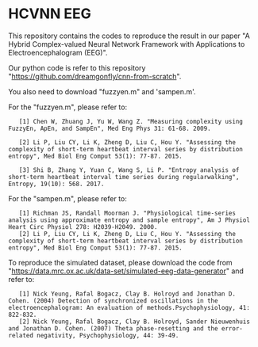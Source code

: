 # HCVNN EEG

This repository contains the codes to reproduce the result in our paper "A Hybrid Complex-valued Neural Network Framework
with Applications to Electroencephalogram (EEG)".

Our python code is refer to this repository "https://github.com/dreamgonfly/cnn-from-scratch".

You also need to download "fuzzyen.m" and 'sampen.m'.

For the "fuzzyen.m", please refer to:

       [1] Chen W, Zhuang J, Yu W, Wang Z. "Measuring complexity using FuzzyEn, ApEn, and SampEn", Med Eng Phys 31: 61-68. 2009.
       
       [2] Li P, Liu CY, Li K, Zheng D, Liu C, Hou Y. "Assessing the complexity of short-term heartbeat interval series by distribution entropy", Med Biol Eng Comput 53(1): 77-87. 2015.
       
       [3] Shi B, Zhang Y, Yuan C, Wang S, Li P. "Entropy analysis of short-term heartbeat interval time series during regularwalking", Entropy, 19(10): 568. 2017.
           
For the "sampen.m", please refer to:

       [1] Richman JS, Randall Moorman J. "Physiological time-series analysis using approximate entropy and sample entropy", Am J Physiol Heart Circ Physiol 278: H2039-H2049. 2000.
       [2] Li P, Liu CY, Li K, Zheng D, Liu C, Hou Y. "Assessing the complexity of short-term heartbeat interval series by distribution entropy", Med Biol Eng Comput 53(1): 77-87. 2015.
       
To reproduce the simulated dataset, please download the code from "https://data.mrc.ox.ac.uk/data-set/simulated-eeg-data-generator" and refer to:

       [1] Nick Yeung, Rafal Bogacz, Clay B. Holroyd and Jonathan D. Cohen. (2004) Detection of synchronized oscillations in the electroencephalogram: An evaluation of methods.Psychophysiology, 41: 822-832.
       [2] Nick Yeung, Rafal Bogacz, Clay B. Holroyd, Sander Nieuwenhuis and Jonathan D. Cohen. (2007) Theta phase-resetting and the error-related negativity, Psychophysiology, 44: 39-49.


           
           

